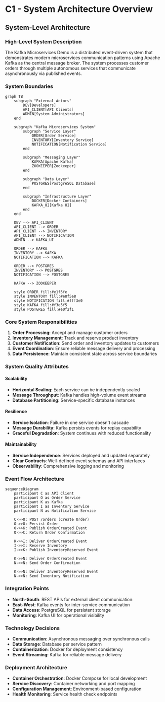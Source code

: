 # C1 - System Architecture Overview

## System-Level Architecture

### High-Level System Description
The Kafka Microservices Demo is a distributed event-driven system that demonstrates modern microservices communication patterns using Apache Kafka as the central message broker. The system processes customer orders through multiple autonomous services that communicate asynchronously via published events.

### System Boundaries
```mermaid
graph TB
    subgraph "External Actors"
        DEV[Developers]
        API_CLIENT[API Clients]
        ADMIN[System Administrators]
    end
    
    subgraph "Kafka Microservices System"
        subgraph "Service Layer"
            ORDER[Order Service]
            INVENTORY[Inventory Service] 
            NOTIFICATION[Notification Service]
        end
        
        subgraph "Messaging Layer"
            KAFKA[Apache Kafka]
            ZOOKEEPER[Zookeeper]
        end
        
        subgraph "Data Layer"
            POSTGRES[PostgreSQL Database]
        end
        
        subgraph "Infrastructure Layer"
            DOCKER[Docker Containers]
            KAFKA_UI[Kafka UI]
        end
    end
    
    DEV --> API_CLIENT
    API_CLIENT --> ORDER
    API_CLIENT --> INVENTORY
    API_CLIENT --> NOTIFICATION
    ADMIN --> KAFKA_UI
    
    ORDER --> KAFKA
    INVENTORY --> KAFKA
    NOTIFICATION --> KAFKA
    
    ORDER --> POSTGRES
    INVENTORY --> POSTGRES
    NOTIFICATION --> POSTGRES
    
    KAFKA --> ZOOKEEPER
    
    style ORDER fill:#e1f5fe
    style INVENTORY fill:#e8f5e8
    style NOTIFICATION fill:#fff3e0
    style KAFKA fill:#f3e5f5
    style POSTGRES fill:#e0f2f1
```

### Core System Responsibilities
1. **Order Processing**: Accept and manage customer orders
2. **Inventory Management**: Track and reserve product inventory
3. **Customer Notification**: Send order and inventory updates to customers
4. **Event Coordination**: Ensure reliable message delivery and processing
5. **Data Persistence**: Maintain consistent state across service boundaries

### System Quality Attributes

#### Scalability
- **Horizontal Scaling**: Each service can be independently scaled
- **Message Throughput**: Kafka handles high-volume event streams
- **Database Partitioning**: Service-specific database instances

#### Resilience
- **Service Isolation**: Failure in one service doesn't cascade
- **Message Durability**: Kafka persists events for replay capability
- **Graceful Degradation**: System continues with reduced functionality

#### Maintainability
- **Service Independence**: Services deployed and updated separately
- **Clear Contracts**: Well-defined event schemas and API interfaces
- **Observability**: Comprehensive logging and monitoring

### Event Flow Architecture
```mermaid
sequenceDiagram
    participant C as API Client
    participant O as Order Service
    participant K as Kafka
    participant I as Inventory Service
    participant N as Notification Service
    
    C->>O: POST /orders (Create Order)
    O->>O: Persist Order
    O->>K: Publish OrderCreated Event
    O->>C: Return Order Confirmation
    
    K->>I: Deliver OrderCreated Event
    I->>I: Reserve Inventory
    I->>K: Publish InventoryReserved Event
    
    K->>N: Deliver OrderCreated Event
    N->>N: Send Order Confirmation
    
    K->>N: Deliver InventoryReserved Event
    N->>N: Send Inventory Notification
```

### Integration Points
- **North-South**: REST APIs for external client communication
- **East-West**: Kafka events for inter-service communication
- **Data Access**: PostgreSQL for persistent storage
- **Monitoring**: Kafka UI for operational visibility

### Technology Decisions
- **Communication**: Asynchronous messaging over synchronous calls
- **Data Storage**: Database per service pattern
- **Containerization**: Docker for deployment consistency
- **Event Streaming**: Kafka for reliable message delivery

### Deployment Architecture
- **Container Orchestration**: Docker Compose for local development
- **Service Discovery**: Container networking and port mapping
- **Configuration Management**: Environment-based configuration
- **Health Monitoring**: Service health check endpoints
